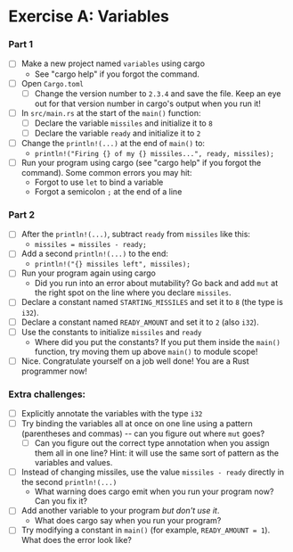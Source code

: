 # Exercise A: Variables

### Part 1

- [ ] Make a new project named `variables` using cargo
  - See "cargo help" if you forgot the command.
- [ ] Open `Cargo.toml`
  - [ ] Change the version number to `2.3.4` and save the file. Keep an eye out for that version number in cargo's output when you run it!
- [ ] In `src/main.rs` at the start of the `main()` function:
  - [ ] Declare the variable `missiles` and initialize it to `8`
  - [ ] Declare the variable `ready` and initialize it to `2`
- [ ] Change the `println!(...)` at the end of `main()` to:
  - `println!("Firing {} of my {} missiles...", ready, missiles);`
- [ ] Run your program using cargo (see "cargo help" if you forgot the command).
      Some common errors you may hit:
  - Forgot to use `let` to bind a variable
  - Forgot a semicolon `;` at the end of a line

### Part 2

- [ ] After the `println!(...)`, subtract `ready` from `missiles` like this:
  - `missiles = missiles - ready;`
- [ ] Add a second `println!(...)` to the end:
  - `println!("{} missiles left", missiles);`
- [ ] Run your program again using cargo
  - Did you run into an error about mutability? Go back and add `mut` at the right spot on the line where you declare `missiles`.
- [ ] Declare a constant named `STARTING_MISSILES` and set it to `8` (the type is `i32`).
- [ ] Declare a constant named `READY_AMOUNT` and set it to `2` (also `i32`).
- [ ] Use the constants to initialize `missiles` and `ready`
  - Where did you put the constants? If you put them inside the `main()` function, try moving them up above `main()` to module scope!
- [ ] Nice. Congratulate yourself on a job well done! You are a Rust programmer now!

### Extra challenges:

- [ ] Explicitly annotate the variables with the type `i32`
- [ ] Try binding the variables all at once on one line using a pattern (parentheses and commas) -- can you figure out where `mut` goes?
  - [ ] Can you figure out the correct type annotation when you assign them all in one line? Hint: it will use the same sort of pattern as the variables and values.
- [ ] Instead of changing missiles, use the value `missiles - ready` directly in the second `println!(...)`
  - What warning does cargo emit when you run your program now? Can you fix it?
- [ ] Add another variable to your program _but don't use it_.
  - What does cargo say when you run your program?
- [ ] Try modifying a constant in `main()` (for example, `READY_AMOUNT = 1`). What does the error look like?
